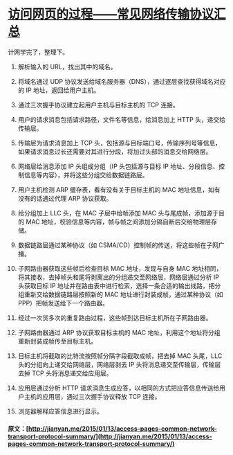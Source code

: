 #  [ 访问网页的过程——常见网络传输协议汇总 ](/2015/01/13/access-pages-common-network-transport-protocol-summary/)

计网学完了，整理下。 

  1. 解析输入的 URL，找出其中的域名。 

  2. 将域名通过 UDP 协议发送给域名服务器（DNS），通过逐层查找获得域名对应的 IP 地址，返回给用户主机。 

  3. 通过三次握手协议建立起用户主机与目标主机的 TCP 连接。 

  4. 用户的请求消息包括请求路径，文件名等信息，给消息加上 HTTP 头，递交给传输层。 

  5. 传输层为请求消息加上 TCP 头，包括源与目标端口号，传输序列号等信息，如果请求消息过长还需要对其进行分段，将加过头部的消息交给网络层。 

  6. 网络层给消息添加 IP 头组成分组（IP 头包括源与目标 IP 地址、分段信息、控制信息等内容），并将这些分组交给数据链路层。 

  7. 用户主机检测 ARP 缓存表，看有没有关于目标主机的 MAC 地址信息，如有没有的话通过代理 ARP 协议获取。 

  8. 给分组加上 LLC 头，在 MAC 子层中给帧添加 MAC 头与尾成帧，添加源于目的 MAC 地址，校验信息等内容，帧与帧之间添加分隔自断后交给物理层存储。 

  9. 数据链路层通过某种协议（如 CSMA/CD）控制帧的传送，将这些帧在子网广播。 

  10. 子网路由器获取这些帧后检查目标 MAC 地址，发现与自身 MAC 地址相同，将其接收，去掉帧头和尾将剥离出的分组递交至网络层，网络层通过分析 IP 头获取目标 IP 地址并在路由表中进行检索，选择一条合适的输出线路，把分组重新交给数据链路层按照新的 MAC 地址进行封装成帧，通过某种协议（如 PPP）把帧发送给下一个路由器。 

  11. 经过一次货多次的重复路由过程，这些帧到达目标主机所在子网路由器。 

  12. 子网路由器通过 ARP 协议获取目标主机的 MAC 地址，利用这个地址将分组重新封装成帧传至目标主机。 

  13. 目标主机将截取的比特流按照帧分隔字段截取成帧，把去掉 MAC 头尾，LLC 头的分组向上递交给网络层，网络层剥去 IP 头将消息递交至传输层，传输层去掉 TCP 头将消息递交给应用层。 

  14. 应用层通过分析 HTTP 请求消息生成应答，以相同的方式把应答信息传送给用户主机的应用层，通过三次握手协议释放 TCP 连接。 

  15. 浏览器解释应答信息进行显示。 
#### 原文：[http://jianyan.me/2015/01/13/access-pages-common-network-transport-protocol-summary/](http://jianyan.me/2015/01/13/access-pages-common-network-transport-protocol-summary/)